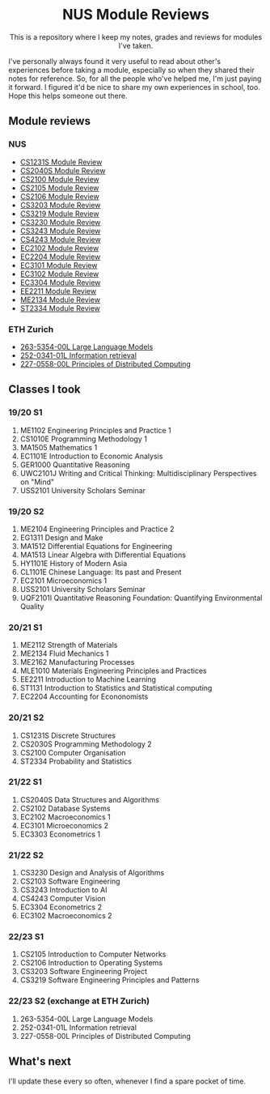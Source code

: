 <!-- PROJECT LOGO -->
<br />
<p align="center">
  <h1 align="center">NUS Module Reviews</h1>

  <p align="center">
    This is a repository where I keep my notes, grades and reviews for modules I've taken. 
  </p>
</p>

I've personally always found it very useful to read about other's experiences before taking a module, especially so when they shared their notes for reference. So, for all the people who've helped me, I'm just paying it forward. I figured it'd be nice to share my own experiences in school, too. Hope this helps someone out there.

## Module reviews
### NUS
* [CS1231S Module Review]()
* [CS2040S Module Review](https://github.com/tanyjnaaman/NUS-notes-and-reviews/tree/main/CS2040S%20Module%20Review)
* [CS2100 Module Review](https://github.com/tanyjnaaman/NUS-notes-and-reviews/tree/main/CS2100%20Module%20Review)
* [CS2105 Module Review](https://github.com/tanyjnaaman/NUS-notes-and-reviews/tree/main/CS2105%20Module%20Review)
* [CS2106 Module Review](https://github.com/tanyjnaaman/NUS-notes-and-reviews/tree/main/CS2106%20Module%20Review)
* [CS3203 Module Review](https://github.com/tanyjnaaman/NUS-notes-and-reviews/tree/main/CS3203%20Module%20Review)
* [CS3219 Module Review](https://github.com/tanyjnaaman/NUS-notes-and-reviews/tree/main/CS3219%20Module%20Review)
* [CS3230 Module Review](https://github.com/tanyjnaaman/NUS-notes-and-reviews/tree/main/CS3230%20Module%20Review)
* [CS3243 Module Review](https://github.com/tanyjnaaman/NUS-notes-and-reviews/tree/main/CS3243%20Module%20Review)
* [CS4243 Module Review](https://github.com/tanyjnaaman/NUS-notes-and-reviews/tree/main/CS4243%20Module%20Review)
* [EC2102 Module Review](https://github.com/tanyjnaaman/NUS-notes-and-reviews/tree/main/EC2102%20Module%20Review)
* [EC2204 Module Review](https://github.com/tanyjnaaman/NUS-notes-and-reviews/tree/main/EC2204%20Module%20Review)
* [EC3101 Module Review](https://github.com/tanyjnaaman/NUS-notes-and-reviews/tree/main/EC3101%20Module%20Review)
* [EC3102 Module Review](https://github.com/tanyjnaaman/NUS-notes-and-reviews/tree/main/EC3102%20Module%20Review)
* [EC3304 Module Review](https://github.com/tanyjnaaman/NUS-notes-and-reviews/tree/main/EC3304%20Module%20Review)
* [EE2211 Module Review](https://github.com/tanyjnaaman/NUS-notes-and-reviews/tree/main/EE2211%20Module%20Review)
* [ME2134 Module Review](https://github.com/tanyjnaaman/NUS-notes-and-reviews/tree/main/ME2134%20Module%20Review)
* [ST2334 Module Review](https://github.com/tanyjnaaman/NUS-notes-and-reviews/tree/main/ST2334%20Module%20Review)

### ETH Zurich
* [263-5354-00L Large Language Models](https://github.com/tanyjnaaman/NUS-notes-and-reviews/tree/main/263-5354-00L%20Large%20Language%20Models)
* [252-0341-01L Information retrieval](https://github.com/tanyjnaaman/NUS-notes-and-reviews/tree/main/252-0341-01L%20Information%20retrieval)
* [227-0558-00L  Principles of Distributed Computing](https://github.com/tanyjnaaman/NUS-notes-and-reviews/tree/main/227-0558-00L%20Principles%20of%20Distributed%20Computing)


## Classes I took

### 19/20 S1

1. ME1102 Engineering Principles and Practice 1
2. CS1010E Programming Methodology 1
3. MA1505 Mathematics 1
4. EC1101E Introduction to Economic Analysis
5. GER1000 Quantitative Reasoning
6. UWC2101J Writing and Critical Thinking: Multidisciplinary Perspectives on "Mind"
7. USS2101 University Scholars Seminar

### 19/20 S2

1. ME2104 Engineering Principles and Practice 2
2. EG1311 Design and Make
3. MA1512 Differential Equations for Engineering
4. MA1513 Linear Algebra with Differential Equations
5. HY1101E History of Modern Asia
6. CL1101E Chinese Language: Its past and Present
7. EC2101 Microeconomics 1
8. USS2101 University Scholars Seminar
9. UQF2101I Quantitative Reasoning Foundation: Quantifying Environmental Quality

### 20/21 S1

1. ME2112 Strength of Materials
2. ME2134 Fluid Mechanics 1
3. ME2162 Manufacturing Processes
4. MLE1010 Materials Engineering Principles and Practices
5. EE2211 Introduction to Machine Learning
6. ST1131 Introduction to Statistics and Statistical computing
7. EC2204 Accounting for Econonomists

### 20/21 S2

1. CS1231S Discrete Structures
2. CS2030S Programming Methodology 2
3. CS2100 Computer Organisation
4. ST2334 Probability and Statistics

### 21/22 S1

1. CS2040S Data Structures and Algorithms
2. CS2102 Database Systems
3. EC2102 Macroeconomics 1
4. EC3101 Microeconomics 2
5. EC3303 Econometrics 1

### 21/22 S2

1. CS3230 Design and Analysis of Algorithms
2. CS2103 Software Engineering
3. CS3243 Introduction to AI
4. CS4243 Computer Vision
5. EC3304 Econometrics 2
6. EC3102 Macroeconomics 2

### 22/23 S1

1. CS2105 Introduction to Computer Networks
2. CS2106 Introduction to Operating Systems
3. CS3203 Software Engineering Project
4. CS3219 Software Engineering Principles and Patterns

### 22/23 S2 (exchange at ETH Zurich)

1. 263-5354-00L Large Language Models
2. 252-0341-01L Information retrieval
3. 227-0558-00L  Principles of Distributed Computing

## What's next

I'll update these every so often, whenever I find a spare pocket of time.
